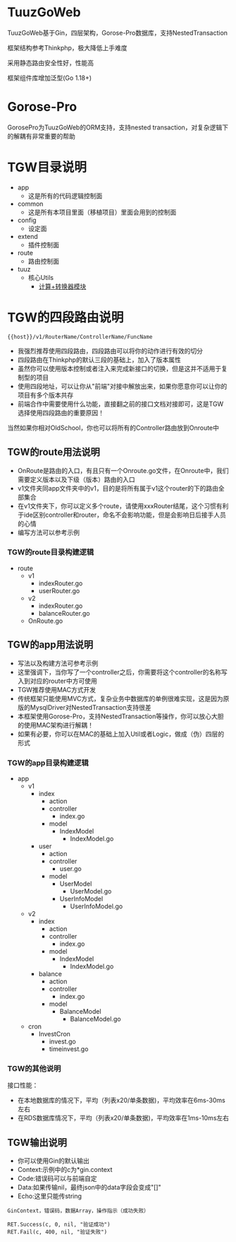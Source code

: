 # TuuzGoWeb

TuuzGoWeb基于Gin，四层架构，Gorose-Pro数据库，支持NestedTransaction

框架结构参考Thinkphp，极大降低上手难度

采用静态路由安全性好，性能高

框架组件库增加泛型(Go 1.18+)

# Gorose-Pro

GorosePro为TuuzGoWeb的ORM支持，支持nested transaction，对复杂逻辑下的解耦有非常重要的帮助

# TGW目录说明

- app
    - 这是所有的代码逻辑控制面
- common
    - 这是所有本项目里面（移植项目）里面会用到的控制面
- config
    - 设定面
- extend
    - 插件控制面
- route
    - 路由控制面
- tuuz
    - 核心Utils
        - [计算+转换器模块](https://github.com/tobycroft/Calc)

# TGW的四段路由说明

~~~
{{host}}/v1/RouterName/ControllerName/FuncName
~~~

- 我强烈推荐使用四段路由，四段路由可以将你的动作进行有效的切分
- 四段路由在Thinkphp的默认三段的基础上，加入了版本属性
- 虽然你可以使用版本控制或者注入来完成新接口的切换，但是这并不适用于复制型的项目
- 使用四段地址，可以让你从"前端"对接中解放出来，如果你愿意你可以让你的项目有多个版本共存
- 前端合作中需要使用什么功能，直接翻之前的接口文档对接即可，这是TGW选择使用四段路由的重要原因！

当然如果你相对OldSchool，你也可以将所有的Controller路由放到Onroute中

## TGW的route用法说明

- OnRoute是路由的入口，有且只有一个Onroute.go文件，在Onroute中，我们需要定义版本以及下级（版本）路由的入口
- v1文件夹同app文件夹中的v1，目的是将所有属于v1这个router的下的路由全部集合
- 在v1文件夹下，你可以定义多个route，请使用xxxRouter结尾，这个习惯有利于ide区别controller和router，命名不会影响功能，但是会影响日后接手人员的心情
- 编写方法可以参考示例

### TGW的route目录构建逻辑

- route
    - v1
        - indexRouter.go
        - userRouter.go
    - v2
        - indexRouter.go
        - balanceRouter.go
    - OnRoute.go

## TGW的app用法说明

- 写法以及构建方法可参考示例
- 这里强调下，当你写了一个controller之后，你需要将这个controller的名称写入到对应的router中方可使用
- TGW推荐使用MAC方式开发
- 传统框架只能使用MVC方式，复杂业务中数据库的单例很难实现，这是因为原版的MysqlDriver对NestedTransaction支持很差
- 本框架使用Gorose-Pro，支持NestedTransaction等操作，你可以放心大胆的使用MAC架构进行解耦！
- 如果有必要，你可以在MAC的基础上加入Util或者Logic，做成（伪）四层的形式

### TGW的app目录构建逻辑

- app
    - v1
        - index
            - action
            - controller
                - index.go
            - model
                - IndexModel
                    - IndexModel.go
        - user
            - action
            - controller
                - user.go
            - model
                - UserModel
                    - UserModel.go
                - UserInfoModel
                    - UserInfoModel.go
    - v2
        - index
            - action
            - controller
                - index.go
            - model
                - IndexModel
                    - IndexModel.go
        - balance
            - action
            - controller
                - index.go
            - model
                - BalanceModel
                    - BalanceModel.go
    - cron
        - InvestCron
            - invest.go
            - timeinvest.go

### TGW的其他说明

接口性能：

- 在本地数据库的情况下，平均（列表x20/单条数据)，平均效率在6ms-30ms左右
- 在RDS数据库情况下，平均（列表x20/单条数据)，平均效率在1ms-10ms左右

## TGW输出说明

- 你可以使用Gin的默认输出
- Context:示例中的c为*gin.context
- Code:错误码可以与前端自定
- Data:如果传输nil，最终json中的data字段会变成"[]"
- Echo:这里只能传string

```
GinContext，错误码，数据Array，操作指示（成功失败）

RET.Success(c, 0, nil, "验证成功")
RET.Fail(c, 400, nil, "验证失败")
```
